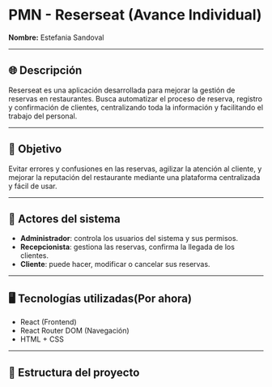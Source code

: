 # PMN - Reserseat (Avance Individual)

**Nombre:** Estefania Sandoval  

---

## 🌐 Descripción

Reserseat es una aplicación desarrollada para mejorar la gestión de reservas en restaurantes. Busca automatizar el proceso de reserva, registro y confirmación de clientes, centralizando toda la información y facilitando el trabajo del personal.

---

## 🎯 Objetivo

Evitar errores y confusiones en las reservas, agilizar la atención al cliente, y mejorar la reputación del restaurante mediante una plataforma centralizada y fácil de usar.

---

## 👥 Actores del sistema

- **Administrador**: controla los usuarios del sistema y sus permisos.
- **Recepcionista**: gestiona las reservas, confirma la llegada de los clientes.
- **Cliente**: puede hacer, modificar o cancelar sus reservas.

---

## 🖥️ Tecnologías utilizadas(Por ahora)

- React (Frontend)
- React Router DOM (Navegación)
- HTML + CSS

---

## 📁 Estructura del proyecto

